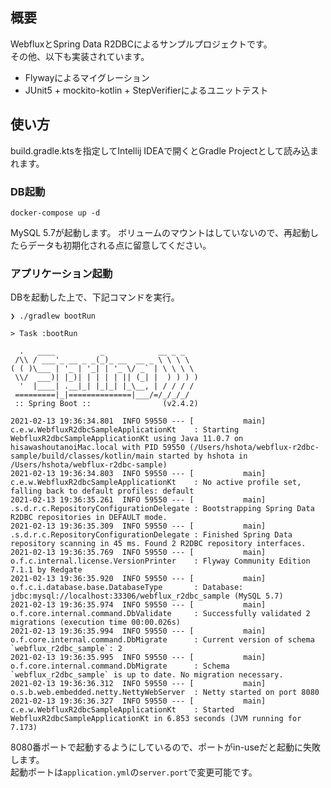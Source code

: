 ## 概要
WebfluxとSpring Data R2DBCによるサンプルプロジェクトです。  
その他、以下も実装されています。
+ Flywayによるマイグレーション
+ JUnit5 + mockito-kotlin + StepVerifierによるユニットテスト

## 使い方
build.gradle.ktsを指定してIntellij IDEAで開くとGradle Projectとして読み込まれます。

### DB起動
```
docker-compose up -d
```

MySQL 5.7が起動します。
ボリュームのマウントはしていないので、再起動したらデータも初期化される点に留意してください。

### アプリケーション起動
DBを起動した上で、下記コマンドを実行。
```
❯ ./gradlew bootRun

> Task :bootRun

  .   ____          _            __ _ _
 /\\ / ___'_ __ _ _(_)_ __  __ _ \ \ \ \
( ( )\___ | '_ | '_| | '_ \/ _` | \ \ \ \
 \\/  ___)| |_)| | | | | || (_| |  ) ) ) )
  '  |____| .__|_| |_|_| |_\__, | / / / /
 =========|_|==============|___/=/_/_/_/
 :: Spring Boot ::                (v2.4.2)

2021-02-13 19:36:34.801  INFO 59550 --- [           main] c.e.w.WebfluxR2dbcSampleApplicationKt    : Starting WebfluxR2dbcSampleApplicationKt using Java 11.0.7 on hisawashoutanoiMac.local with PID 59550 (/Users/hshota/webflux-r2dbc-sample/build/classes/kotlin/main started by hshota in /Users/hshota/webflux-r2dbc-sample)
2021-02-13 19:36:34.803  INFO 59550 --- [           main] c.e.w.WebfluxR2dbcSampleApplicationKt    : No active profile set, falling back to default profiles: default
2021-02-13 19:36:35.261  INFO 59550 --- [           main] .s.d.r.c.RepositoryConfigurationDelegate : Bootstrapping Spring Data R2DBC repositories in DEFAULT mode.
2021-02-13 19:36:35.309  INFO 59550 --- [           main] .s.d.r.c.RepositoryConfigurationDelegate : Finished Spring Data repository scanning in 45 ms. Found 2 R2DBC repository interfaces.
2021-02-13 19:36:35.769  INFO 59550 --- [           main] o.f.c.internal.license.VersionPrinter    : Flyway Community Edition 7.1.1 by Redgate
2021-02-13 19:36:35.920  INFO 59550 --- [           main] o.f.c.i.database.base.DatabaseType       : Database: jdbc:mysql://localhost:33306/webflux_r2dbc_sample (MySQL 5.7)
2021-02-13 19:36:35.974  INFO 59550 --- [           main] o.f.core.internal.command.DbValidate     : Successfully validated 2 migrations (execution time 00:00.026s)
2021-02-13 19:36:35.994  INFO 59550 --- [           main] o.f.core.internal.command.DbMigrate      : Current version of schema `webflux_r2dbc_sample`: 2
2021-02-13 19:36:35.995  INFO 59550 --- [           main] o.f.core.internal.command.DbMigrate      : Schema `webflux_r2dbc_sample` is up to date. No migration necessary.
2021-02-13 19:36:36.312  INFO 59550 --- [           main] o.s.b.web.embedded.netty.NettyWebServer  : Netty started on port 8080
2021-02-13 19:36:36.327  INFO 59550 --- [           main] c.e.w.WebfluxR2dbcSampleApplicationKt    : Started WebfluxR2dbcSampleApplicationKt in 6.853 seconds (JVM running for 7.173)
```
8080番ポートで起動するようにしているので、ポートがin-useだと起動に失敗します。    
起動ポートは`application.yml`の`server.port`で変更可能です。
